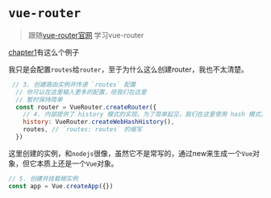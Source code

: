 # `vue-router`
> 跟随[vue-router官网](https://router.vuejs.org/zh/guide) 学习vue-router


[chapter1](./chapter1)有这么个例子

我只是会配置`routes`给`router`，至于为什么这么创建router，我也不太清楚。
```js
 // 3. 创建路由实例并传递 `routes` 配置
  // 你可以在这里输入更多的配置，但我们在这里
  // 暂时保持简单
  const router = VueRouter.createRouter({
    // 4. 内部提供了 history 模式的实现。为了简单起见，我们在这里使用 hash 模式。
    history: VueRouter.createWebHashHistory(),
    routes, // `routes: routes` 的缩写
  })
```

这里创建的实例，和`nodejs`很像，虽然它不是常写的，通过new来生成一个`Vue`对象，但它本质上还是一个`Vue`对象。
```js
// 5. 创建并挂载根实例
const app = Vue.createApp({})
```